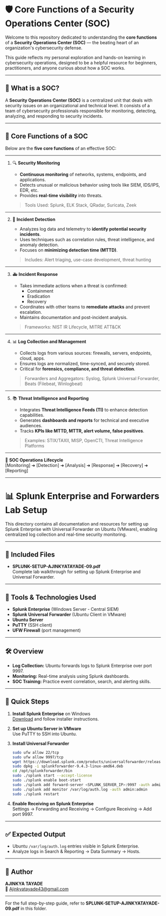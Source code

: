 # 🛡️ Core Functions of a Security Operations Center (SOC)

Welcome to this repository dedicated to understanding the **core functions** of a **Security Operations Center (SOC)** — the beating heart of an organization's cybersecurity defense.

This guide reflects my personal exploration and hands-on learning in cybersecurity operations, designed to be a helpful resource for beginners, practitioners, and anyone curious about how a SOC works.

---

## 🚨 What is a SOC?

A **Security Operations Center (SOC)** is a centralized unit that deals with security issues on an organizational and technical level. It consists of a team of cybersecurity professionals responsible for monitoring, detecting, analyzing, and responding to security incidents.

---

## 🧠 Core Functions of a SOC

Below are the **five core functions** of an effective SOC:

---

1. 🔍 **Security Monitoring**

   - **Continuous monitoring** of networks, systems, endpoints, and applications.
   - Detects unusual or malicious behavior using tools like SIEM, IDS/IPS, EDR, etc.
   - Provides **real-time visibility** into threats.

   > Tools Used: Splunk, ELK Stack, QRadar, Suricata, Zeek

---

2. 🧪 **Incident Detection**

   - Analyzes log data and telemetry to **identify potential security incidents**.
   - Uses techniques such as correlation rules, threat intelligence, and anomaly detection.
   - Focuses on **minimizing detection time (MTTD)**.

   > Includes: Alert triaging, use-case development, threat hunting

---

3. 🚑 **Incident Response**

   - Takes immediate actions when a threat is confirmed:
     - Containment
     - Eradication
     - Recovery
   - Coordinates with other teams to **remediate attacks** and prevent escalation.
   - Maintains documentation and post-incident analysis.

   > Frameworks: NIST IR Lifecycle, MITRE ATT&CK

---

4. 📊 **Log Collection and Management**

   - Collects logs from various sources: firewalls, servers, endpoints, cloud, apps.
   - Ensures logs are normalized, time-synced, and securely stored.
   - Critical for **forensics, compliance, and threat detection**.

   > Forwarders and Aggregators: Syslog, Splunk Universal Forwarder, Beats (Filebeat, Winlogbeat)

---

5. 📚 **Threat Intelligence and Reporting**

   - Integrates **Threat Intelligence Feeds (TI)** to enhance detection capabilities.
   - Generates **dashboards and reports** for technical and executive audiences.
   - Tracks **KPIs like MTTD, MTTR, alert volume, false positives**.

   > Examples: STIX/TAXII, MISP, OpenCTI, Threat Intelligence Platforms

---

🧭 **SOC Operations Lifecycle**  
[Monitoring] ➜ [Detection] ➜ [Analysis] ➜ [Response] ➜ [Recovery] ➜ [Reporting]

---

# 📊 Splunk Enterprise and Forwarders Lab Setup

This directory contains all documentation and resources for setting up Splunk Enterprise with Universal Forwarder on Ubuntu (VMware), enabling centralized log collection and real-time security monitoring.

---

## 📄 Included Files

- **SPLUNK-SETUP-AJINKYATAYADE-09.pdf**  
  Complete lab walkthrough for setting up Splunk Enterprise and Universal Forwarder.

---

## 🧰 Tools & Technologies Used

- **Splunk Enterprise** (Windows Server - Central SIEM)
- **Splunk Universal Forwarder** (Ubuntu Client in VMware)
- **Ubuntu Server**
- **PuTTY** (SSH client)
- **UFW Firewall** (port management)

---

## 🛠️ Overview

- **Log Collection:** Ubuntu forwards logs to Splunk Enterprise over port 9997.
- **Monitoring:** Real-time analysis using Splunk dashboards.
- **SOC Training:** Practice event correlation, search, and alerting skills.

---

## 🚀 Quick Steps

1. **Install Splunk Enterprise** on Windows  
   [Download](https://www.splunk.com/en_us/download/splunk-enterprise.html) and follow installer instructions.

2. **Set up Ubuntu Server in VMware**  
   Use PuTTY to SSH into Ubuntu.

3. **Install Universal Forwarder**  
   ```bash
   sudo ufw allow 22/tcp
   sudo ufw allow 9997/tcp
   wget https://download.splunk.com/products/universalforwarder/releases/9.4.3/linux/splunkforwarder-9.4.3-linux-amd64.deb
   sudo dpkg -i splunkforwarder-9.4.3-linux-amd64.deb
   cd /opt/splunkforwarder/bin
   sudo ./splunk start --accept-license
   sudo ./splunk enable boot-start
   sudo ./splunk add forward-server <SPLUNK_SERVER_IP>:9997 -auth admin:admin
   sudo ./splunk add monitor /var/log/auth.log -auth admin:admin
   sudo ./splunk restart
   ```

4. **Enable Receiving on Splunk Enterprise**  
   Settings → Forwarding and Receiving → Configure Receiving → Add port 9997.

---

## ✅ Expected Output

- Ubuntu `/var/log/auth.log` entries visible in Splunk Enterprise.
- Analyze logs in Search & Reporting → Data Summary → Hosts.

---

## 👤 Author

**AJINKYA TAYADE**  
📧 Ajinkyatayade43@gmail.com

---

For the full step-by-step guide, refer to **SPLUNK-SETUP-AJINKYATAYADE-09.pdf** in this folder.
